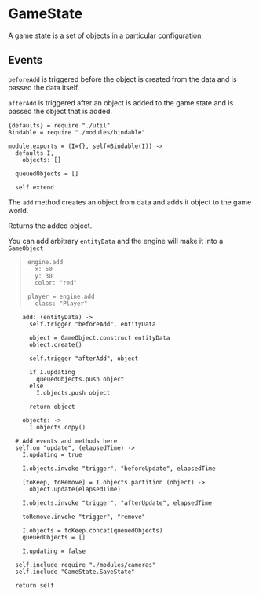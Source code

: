 GameState
=========

A game state is a set of objects in a particular configuration.

Events
------

`beforeAdd` is triggered before the object is created from the data and is passed
the data itself.

`afterAdd` is triggered after an object is added to the game state and is passed
the object that is added.

    {defaults} = require "./util"
    Bindable = require "./modules/bindable"

    module.exports = (I={}, self=Bindable(I)) ->
      defaults I,
        objects: []

      queuedObjects = []

      self.extend 

The `add` method creates an object from data and adds it object to the game world.

Returns the added object.

You can add arbitrary `entityData` and the engine will make it into a `GameObject`

>     engine.add
>       x: 50
>       y: 30
>       color: "red"
>
>     player = engine.add
>       class: "Player"

        add: (entityData) ->
          self.trigger "beforeAdd", entityData
    
          object = GameObject.construct entityData
          object.create()
    
          self.trigger "afterAdd", object
    
          if I.updating
            queuedObjects.push object
          else
            I.objects.push object
    
          return object

        objects: ->
          I.objects.copy()
    
      # Add events and methods here
      self.on "update", (elapsedTime) ->
        I.updating = true
    
        I.objects.invoke "trigger", "beforeUpdate", elapsedTime
    
        [toKeep, toRemove] = I.objects.partition (object) ->
          object.update(elapsedTime)
    
        I.objects.invoke "trigger", "afterUpdate", elapsedTime
    
        toRemove.invoke "trigger", "remove"
    
        I.objects = toKeep.concat(queuedObjects)
        queuedObjects = []
    
        I.updating = false
    
      self.include require "./modules/cameras"
      self.include "GameState.SaveState"

      return self
